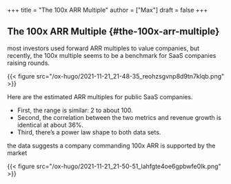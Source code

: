 +++
title = "The 100x ARR Multiple"
author = ["Max"]
draft = false
+++

## The 100x ARR Multiple {#the-100x-arr-multiple}

most investors used forward ARR multiples to value companies, but recently, the
100x multiple seems to be a benchmark for SaaS companies raising rounds.

{{< figure src="/ox-hugo/2021-11-21_21-48-35_reohzsgvnp8d9tn7klqb.png" >}}

Here are the estimated ARR multiples for public SaaS companies.

-   First, the range is similar: 2 to about 100.
-   Second, the correlation between the two metrics and revenue growth is
    identical at about 36%.
-   Third, there’s a power law shape to both data sets.

the data suggests a company commanding 100x ARR is supported by the market

{{< figure src="/ox-hugo/2021-11-21_21-50-51_lahfgte4oe6gpbwfe0lk.png" >}}